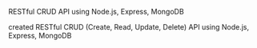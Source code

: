 RESTful CRUD API using Node.js, Express, MongoDB


created RESTful CRUD (Create, Read, Update, Delete) API using Node.js, Express, MongoDB
